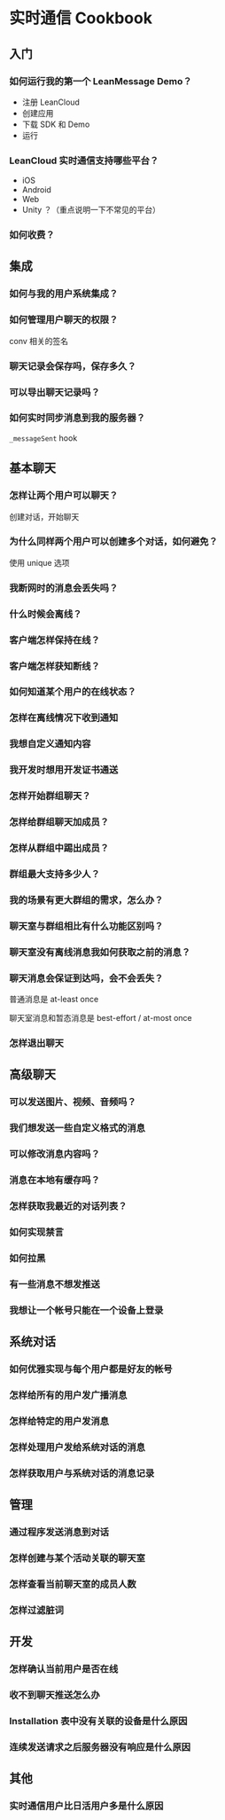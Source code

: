 # 实时通信 Cookbook

## 入门

### 如何运行我的第一个 LeanMessage Demo？

* 注册 LeanCloud
* 创建应用
* 下载 SDK 和 Demo
* 运行

### LeanCloud 实时通信支持哪些平台？

* iOS
* Android
* Web
* Unity ？（重点说明一下不常见的平台）

### 如何收费？

## 集成

### 如何与我的用户系统集成？


### 如何管理用户聊天的权限？

conv 相关的签名

### 聊天记录会保存吗，保存多久？

### 可以导出聊天记录吗？

### 如何实时同步消息到我的服务器？

`_messageSent` hook

## 基本聊天

### 怎样让两个用户可以聊天？

创建对话，开始聊天

### 为什么同样两个用户可以创建多个对话，如何避免？

使用 unique 选项

### 我断网时的消息会丢失吗？

### 什么时候会离线？

### 客户端怎样保持在线？

### 客户端怎样获知断线？

### 如何知道某个用户的在线状态？

### 怎样在离线情况下收到通知

### 我想自定义通知内容

### 我开发时想用开发证书通送

### 怎样开始群组聊天？

### 怎样给群组聊天加成员？

### 怎样从群组中踢出成员？

### 群组最大支持多少人？

### 我的场景有更大群组的需求，怎么办？

### 聊天室与群组相比有什么功能区别吗？

### 聊天室没有离线消息我如何获取之前的消息？

### 聊天消息会保证到达吗，会不会丢失？

普通消息是 at-least once

聊天室消息和暂态消息是 best-effort / at-most once

### 怎样退出聊天

## 高级聊天

### 可以发送图片、视频、音频吗？

### 我们想发送一些自定义格式的消息

### 可以修改消息内容吗？

### 消息在本地有缓存吗？

### 怎样获取我最近的对话列表？

### 如何实现禁言

### 如何拉黑

### 有一些消息不想发推送

### 我想让一个帐号只能在一个设备上登录

## 系统对话

### 如何优雅实现与每个用户都是好友的帐号

### 怎样给所有的用户发广播消息

### 怎样给特定的用户发消息

### 怎样处理用户发给系统对话的消息

### 怎样获取用户与系统对话的消息记录

## 管理

### 通过程序发送消息到对话

### 怎样创建与某个活动关联的聊天室

### 怎样查看当前聊天室的成员人数

### 怎样过滤脏词

## 开发

### 怎样确认当前用户是否在线

### 收不到聊天推送怎么办

### Installation 表中没有关联的设备是什么原因

### 连续发送请求之后服务器没有响应是什么原因

## 其他

### 实时通信用户比日活用户多是什么原因
